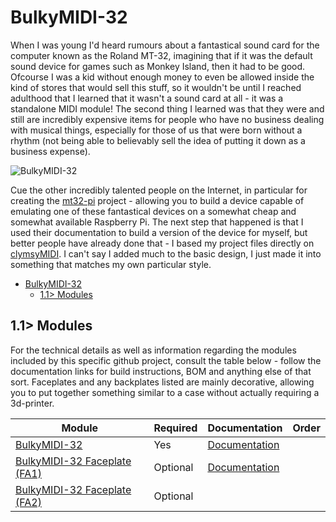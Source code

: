 # BulkyMIDI-32
When I was young I'd heard rumours about a fantastical sound card for the computer known as the Roland MT-32, imagining that if it was the default sound device for games such as Monkey Island, then it had to be good. Ofcourse I was a kid without enough money to even be allowed inside the kind of stores that would sell this stuff, so it wouldn't be until I reached adulthood that I learned that it wasn't a sound card at all - it was a standalone MIDI module! The second thing I learned was that they were and still are incredibly expensive items for people who have no business dealing with musical things, especially for those of us that were born without a rhythm (not being able to believably sell the idea of putting it down as a business expense).

![BulkyMIDI-32](https://github.com/tebl/BulkyMIDI-32/raw/main/gallery/build_042.jpg)

Cue the other incredibly talented people on the Internet, in particular for creating the [mt32-pi](https://github.com/dwhinham/mt32-pi) project - allowing you to build a device capable of emulating one of these fantastical devices on a somewhat cheap and somewhat available Raspberry Pi. The next step that happened is that I used their documentation to build a version of the device for myself, but better people have already done that - I based my project files directly on [clymsyMIDI](https://github.com/gmcn42/clumsyMIDI). I can't say I added much to the basic design, I just made it into something that matches my own particular style.

- [BulkyMIDI-32](#bulkymidi-32)
  - [1.1> Modules](#11-modules)

## 1.1> Modules
For the technical details as well as information regarding the modules included by this specific github project, consult the table below - follow the documentation links for build instructions, BOM and anything else of that sort.  Faceplates and any backplates listed are mainly decorative, allowing you to put together something similar to a case without actually requiring a 3d-printer. 

| Module                 | Required    | Documentation                      | Order      |
| ---------------------- | ----------- | ---------------------------------- | ---------- |
| [BulkyMIDI-32](https://github.com/tebl/BulkyMIDI-32/tree/main/BulkyMIDI-32%20Module) | Yes | [Documentation](https://github.com/tebl/BulkyMIDI-32/tree/main/BulkyMIDI-32%20Module) |
| [BulkyMIDI-32 Faceplate (FA1)](https://github.com/tebl/BulkyMIDI-32/tree/main/faceplates/BulkyMIDI-32%20FA1) | Optional | [Documentation](https://github.com/tebl/BulkyMIDI-32/tree/main/BulkyMIDI-32%20Module) |
| [BulkyMIDI-32 Faceplate (FA2)](https://github.com/tebl/BulkyMIDI-32/tree/main/faceplates/BulkyMIDI-32%20FA2) | Optional | |